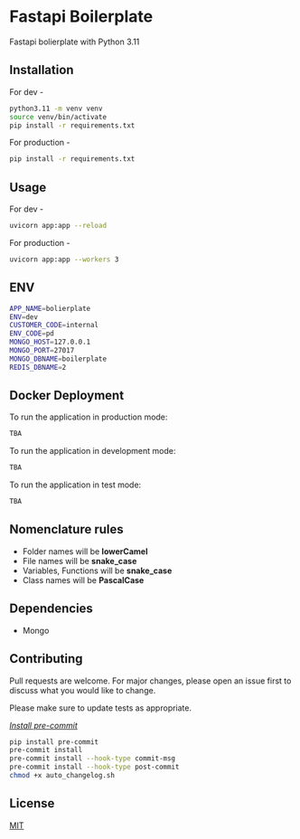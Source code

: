 # Fastapi Boilerplate

Fastapi bolierplate with Python 3.11

## Installation

For dev -

```bash
python3.11 -m venv venv
source venv/bin/activate
pip install -r requirements.txt

```

For production -

```bash
pip install -r requirements.txt
```

## Usage

For dev -

```bash
uvicorn app:app --reload
```

For production -

```bash
uvicorn app:app --workers 3

```

## ENV

```bash
APP_NAME=bolierplate
ENV=dev
CUSTOMER_CODE=internal
ENV_CODE=pd
MONGO_HOST=127.0.0.1
MONGO_PORT=27017
MONGO_DBNAME=boilerplate
REDIS_DBNAME=2
```

## Docker Deployment

To run the application in production mode:

```bash
TBA

```

To run the application in development mode:

```bash
TBA
```

To run the application in test mode:

```bash
TBA

```

## Nomenclature rules

- Folder names will be **lowerCamel**
- File names will be **snake_case**
- Variables, Functions will be **snake_case**
- Class names will be **PascalCase**

## Dependencies

- Mongo

## Contributing

Pull requests are welcome. For major changes, please open an issue first to discuss what you would like to change.

Please make sure to update tests as appropriate.

[_Install pre-commit_](https://pre-commit.com/)

```bash
pip install pre-commit
pre-commit install
pre-commit install --hook-type commit-msg
pre-commit install --hook-type post-commit
chmod +x auto_changelog.sh
```

## License

[MIT](https://choosealicense.com/licenses/mit/)
